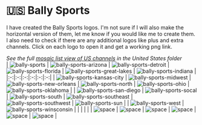 🇺🇸 Bally Sports
===============
I have created the Bally Sports logos. I'm not sure if I will also make the horizontal version of them, let me know if you would like me to create them. I also need to check if there are any additional logos like plus and extra channels. Click on each logo to open it and get a working png link.
   

*See the full [mosaic list view of US channels][] in the United States folder*  
| ![bally-sports] | ![bally-sports-arizona] | ![bally-sports-detroit] | ![bally-sports-florida] | ![bally-sports-great-lakes] | ![bally-sports-indiana] |
|:-:|:-:|:-:|:-:|:-:|:-:|
| ![bally-sports-kansas-city] | ![bally-sports-midwest] | ![bally-sports-new-orleans] | ![bally-sports-north] | ![bally-sports-ohio] | ![bally-sports-oklahoma] |
| ![bally-sports-san-diego] | ![bally-sports-socal] | ![bally-sports-south] | ![bally-sports-southeast] | ![bally-sports-southwest] | ![bally-sports-sun] |
| ![bally-sports-west] | ![bally-sports-winsconsin] |  |  |  |  |
| ![space] | ![space] | ![space] | ![space] | ![space] | ![space] | 

[bally-sports]:https://raw.githubusercontent.com/Tapiosinn/tv-logos/master/countries/united-states/bally-sports-us.png
[bally-sports-arizona]:https://raw.githubusercontent.com/Tapiosinn/tv-logos/master/countries/united-states/bally-sports-arizona-us.png
[bally-sports-detroit]:https://raw.githubusercontent.com/Tapiosinn/tv-logos/master/countries/united-states/bally-sports-detroit-us.png
[bally-sports-florida]:https://raw.githubusercontent.com/Tapiosinn/tv-logos/master/countries/united-states/bally-sports-florida-us.png
[bally-sports-great-lakes]:https://raw.githubusercontent.com/Tapiosinn/tv-logos/master/countries/united-states/bally-sports-great-lakes-us.png
[bally-sports-indiana]:https://raw.githubusercontent.com/Tapiosinn/tv-logos/master/countries/united-states/bally-sports-indiana-us.png
[bally-sports-kansas-city]:https://raw.githubusercontent.com/Tapiosinn/tv-logos/master/countries/united-states/bally-sports-kansas-city-us.png
[bally-sports-midwest]:https://raw.githubusercontent.com/Tapiosinn/tv-logos/master/countries/united-states/bally-sports-midwest-us.png
[bally-sports-new-orleans]:https://raw.githubusercontent.com/Tapiosinn/tv-logos/master/countries/united-states/bally-sports-new-orleans-us.png
[bally-sports-north]:https://raw.githubusercontent.com/Tapiosinn/tv-logos/master/countries/united-states/bally-sports-north-us.png
[bally-sports-ohio]:https://raw.githubusercontent.com/Tapiosinn/tv-logos/master/countries/united-states/bally-sports-ohio-us.png
[bally-sports-oklahoma]:https://raw.githubusercontent.com/Tapiosinn/tv-logos/master/countries/united-states/bally-sports-oklahoma-us.png
[bally-sports-san-diego]:https://raw.githubusercontent.com/Tapiosinn/tv-logos/master/countries/united-states/bally-sports-san-diego-us.png
[bally-sports-socal]:https://raw.githubusercontent.com/Tapiosinn/tv-logos/master/countries/united-states/bally-sports-socal-us.png
[bally-sports-south]:https://raw.githubusercontent.com/Tapiosinn/tv-logos/master/countries/united-states/bally-sports-south-us.png
[bally-sports-southeast]:https://raw.githubusercontent.com/Tapiosinn/tv-logos/master/countries/united-states/bally-sports-southeast-us.png
[bally-sports-southwest]:https://raw.githubusercontent.com/Tapiosinn/tv-logos/master/countries/united-states/bally-sports-southwest-us.png
[bally-sports-sun]:https://raw.githubusercontent.com/Tapiosinn/tv-logos/master/countries/united-states/bally-sports-sun-us.png
[bally-sports-west]:https://raw.githubusercontent.com/Tapiosinn/tv-logos/master/countries/united-states/bally-sports-west-us.png
[bally-sports-winsconsin]:https://raw.githubusercontent.com/Tapiosinn/tv-logos/master/countries/united-states/bally-sports-winsconsin-us.png

[space]:https://github.com/Tapiosinn/tv-logos/blob/master/misc/%CE%A9/space-1500.png

[mosaic list view of US channels]: https://github.com/Tapiosinn/tv-logos/blob/master/countries/united-states/0_all-logos-mosaic-us.md "mosaic list view of US channels"
